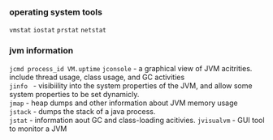 ### operating system tools
`vmstat` `iostat` `prstat` `netstat`

### jvm information
`jcmd process_id VM.uptime` 
`jconsole` - a graphical view of JVM acitrities. include thread usage, class usage, and GC activities   
`jinfo `  - visibiility into the system properties of the JVM, and allow some system properties to be set dynamicly.  
`jmap` - heap dumps and other information about JVM memory usage   
`jstack` - dumps the stack of a java process.  
`jstat` - information aout GC and class-loading acitivies.
`jvisualvm`  - GUI tool to  monitor a JVM

